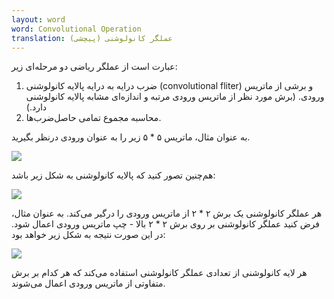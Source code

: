 ```yaml
---
layout: word
word: Convolutional Operation
translation: عملگر کانولوشنی (پیچشی)
---
```


عبارت است از عملگر ریاضی دو مرحله‌ای زیر:

1. ضرب درایه به درایه پالایه کانولوشنی (convolutional fliter) و برشی از ماتریس ورودی. (برش مورد نظر از ماتریس ورودی مرتبه و اندازه‌ای مشابه پالایه کانولوشنی دارد.)
2. محاسبه مجموع تمامی حاصل‌ضرب‌ها.

به عنوان مثال، ماتریس ۵ \* ۵ زیر را به عنوان ورودی درنظر بگیرید.

![](/assets/img/convolutionallayerinputmatrix.svg)

هم‌چنین تصور کنید که پالایه کانولوشنی به شکل زیر باشد:

![](/assets/img/convolutionallayerfilter.svg)

هر عملگر کانولوشنی یک برش ۲ \* ۲ از ماتریس ورودی را درگیر می‌کند. به عنوان مثال، فرض کنید عملگر کانولوشنی بر روی برش ۲ \* ۲ بالا - چپ ماتریس ورودی اعمال شود. در این صورت نتیجه به شکل زیر خواهد بود:

![](/assets/img/convolutionallayeroperation.svg)

هر لایه کانولوشنی از تعدادی عملگر کانولوشنی استفاده می‌کند که هر کدام بر برش متفاوتی از ماتریس ورودی اعمال می‌شوند.
